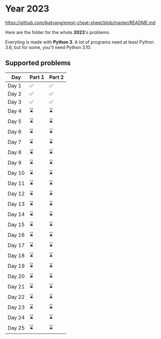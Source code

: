 # Year 2023

https://github.com/ikatyang/emoji-cheat-sheet/blob/master/README.md

Here are the folder for the whole **2023**'s problems.

Everyting is made with **Python 3**. A lot of programs need at least Python 3.6, but for some, you'll need Python 3.10.

## Supported problems

| Day    | Part 1             | Part 2             |
| ------ | ------------------ | ------------------ |
| Day 1  | :white_check_mark: | :white_check_mark: |
| Day 2  | :white_check_mark: | :white_check_mark: |
| Day 3  | :white_check_mark: | :white_check_mark: |
| Day 4  | :hourglass:        | :hourglass:        |
| Day 5  | :hourglass:        | :hourglass:        |
| Day 6  | :hourglass:        | :hourglass:        |
| Day 7  | :hourglass:        | :hourglass:        |
| Day 8  | :hourglass:        | :hourglass:        |
| Day 9  | :hourglass:        | :hourglass:        |
| Day 10 | :hourglass:        | :hourglass:        |
| Day 11 | :hourglass:        | :hourglass:        |
| Day 12 | :hourglass:        | :hourglass:        |
| Day 13 | :hourglass:        | :hourglass:        |
| Day 14 | :hourglass:        | :hourglass:        |
| Day 15 | :hourglass:        | :hourglass:        |
| Day 16 | :hourglass:        | :hourglass:        |
| Day 17 | :hourglass:        | :hourglass:        |
| Day 18 | :hourglass:        | :hourglass:        |
| Day 19 | :hourglass:        | :hourglass:        |
| Day 20 | :hourglass:        | :hourglass:        |
| Day 21 | :hourglass:        | :hourglass:        |
| Day 22 | :hourglass:        | :hourglass:        |
| Day 23 | :hourglass:        | :hourglass:        |
| Day 24 | :hourglass:        | :hourglass:        |
| Day 25 | :hourglass:        | :hourglass:        |
